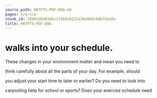 ```yaml
---
source_path: H07FTS-PDF-ENG.md
pages: n/a-n/a
chunk_id: 2490cd8403dbc174b0c8122a36e8ddc04b7daa9a
title: H07FTS-PDF-ENG
---
```

# walks into your schedule.

These changes in your environment matter and mean you need to

think carefully about all the parts of your day. For example, should

you adjust your start time to later or earlier? Do you need to look into

carpooling help for school or sports? Does your exercise schedule need
